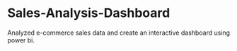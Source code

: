 # Sales-Analysis-Dashboard
Analyzed e-commerce sales data and create an interactive dashboard using power bi.
